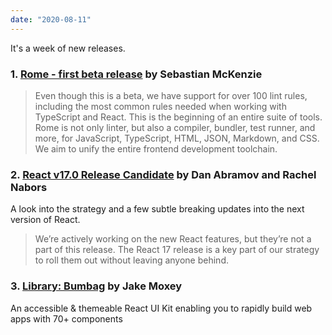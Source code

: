 ```yaml
---
date: "2020-08-11"
---
```


It's a week of new releases.

### 1. [Rome - first beta release](https://romefrontend.dev/blog/2020/08/08/introducing-rome.html) by Sebastian McKenzie

> Even though this is a beta, we have support for over 100 lint rules, including the most common rules needed when working with TypeScript and React. This is the beginning of an entire suite of tools. Rome is not only linter, but also a compiler, bundler, test runner, and more, for JavaScript, TypeScript, HTML, JSON, Markdown, and CSS. We aim to unify the entire frontend development toolchain.

### 2. [React v17.0 Release Candidate](https://reactjs.org/blog/2020/08/10/react-v17-rc.html) by Dan Abramov and Rachel Nabors

A look into the strategy and a few subtle breaking updates into the next version of React.

> We’re actively working on the new React features, but they’re not a part of this release. The React 17 release is a key part of our strategy to roll them out without leaving anyone behind.

### 3. [Library: Bumbag](https://bumbag.style) by Jake Moxey

An accessible & themeable React UI Kit enabling you to rapidly build web apps with 70+ components
